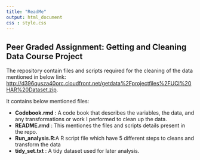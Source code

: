 ```yaml
---
title: "ReadMe"
output: html_document
css : style.css
---
```


## Peer Graded Assignment: Getting and Cleaning Data Course Project

The repository contain files and scripts required for the cleaning of
the data mentioned in below link:
<http://d396qusza40orc.cloudfront.net/getdata%2Fprojectfiles%2FUCI%20HAR%20Dataset.zip>.

It contains below mentioned files:

-   **Codebook.rmd** : A code book that describes the variables, the
    data, and any transformations or work I performed to clean up the
    data.
-   **README.rmd** : This mentiones the files and scripts details
    present in the repo.
-   **Run\_analysis.R**:A R script file which have 5 different steps to
    cleans and transform the data
-   **tidy\_set.txt** : A tidy dataset used for later analysis.
